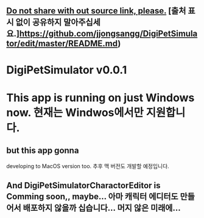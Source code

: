 ## [**Do not share with out source link, please.**](https://github.com/jjongsangg/DigiPetSimulator/edit/master/README.md) [**출처 표시 없이 공유하지 말아주십세요.**]https://github.com/jjongsangg/DigiPetSimulator/edit/master/README.md)
# DigiPetSimulator v0.0.1

# This app is running on just Windows now. 현재는 Windwos에서만 지원합니다.
## but this app gonna
developing to MacOS version too. 추후 맥 버전도 개발할 예정입니다.

## And DigiPetSimulatorCharactorEditor is Comming soon,, maybe... 아마 캐릭터 에디터도 만들어서 배포하지 않을까 십습니다... 머지 않은 미래에...
